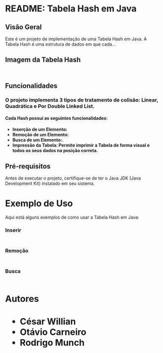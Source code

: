 <h1>README: Tabela Hash em Java</h1>
<h2>Visão Geral</h2>
<p>Este é um projeto de implementação de uma Tabela Hash em Java. A Tabela Hash é uma estrutura de dados em que cada...</p>

<h2>Imagem da Tabela Hash<h2>
<img src = "">

<h2>Funcionalidades</h2>
<h3>O projeto implementa 3 tipos de tratamento de colisão: Linear, Quadrática e Por Double Linked List.</h3>
<h4>Cada Hash possui as seguintes funcionalidades: <h4>
<ul>
<li>Inserção de um Elemento:</li>

<li>Remoção de um Elemento: </li>

<li>Busca de um Elemento:.</li>

<li>Impressão da Tabela: Permite imprimir a Tabela de forma visual e todos os seus dados na posição correta.</li>
</ul>

<h2>Pré-requisitos</h2>
<p>Antes de executar o projeto, certifique-se de ter o Java JDK (Java Development Kit) instalado em seu sistema.</p>

<h1>Exemplo de Uso</h1>
<p>Aqui está alguns exemplos de como usar a Tabela Hash em Java:<p>
<h3>Inserir<h3>
<img src = "">
<h3>Remoção<h3>
<img src = "">
<h3>Busca<h3>
<img src = "">


<h1>Autores<h1>
<ul>
<li>César Willian</li>
<li>Otávio Carneiro</li>
<li>Rodrigo Munch</li>
<ul>
